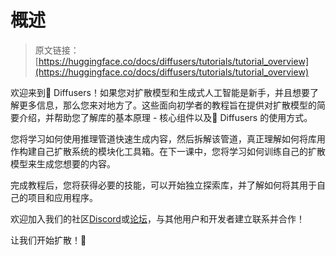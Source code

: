 # 概述

> 原文链接：[https://huggingface.co/docs/diffusers/tutorials/tutorial_overview](https://huggingface.co/docs/diffusers/tutorials/tutorial_overview)

欢迎来到🧨 Diffusers！如果您对扩散模型和生成式人工智能是新手，并且想要了解更多信息，那么您来对地方了。这些面向初学者的教程旨在提供对扩散模型的简要介绍，并帮助您了解库的基本原理 - 核心组件以及🧨 Diffusers 的使用方式。

您将学习如何使用推理管道快速生成内容，然后拆解该管道，真正理解如何将库用作构建自己扩散系统的模块化工具箱。在下一课中，您将学习如何训练自己的扩散模型来生成您想要的内容。

完成教程后，您将获得必要的技能，可以开始独立探索库，并了解如何将其用于自己的项目和应用程序。

欢迎加入我们的社区[Discord](https://discord.com/invite/JfAtkvEtRb)或[论坛](https://discuss.huggingface.co/c/discussion-related-to-httpsgithubcomhuggingfacediffusers/63)，与其他用户和开发者建立联系并合作！

让我们开始扩散！🧨
